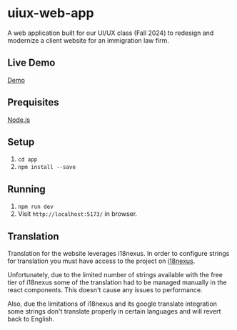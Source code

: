 # uiux-web-app
A web application built for our UI/UX class (Fall 2024) to redesign and modernize a client website for an immigration law firm.

## Live Demo

[Demo](https://main.drkkfxnvxglxe.amplifyapp.com)

## Prequisites
[Node.js](https://nodejs.org/en/download/package-manager)

## Setup
1. `cd app`
2. `npm install --save`

## Running
1. `npm run dev`
2. Visit `http://localhost:5173/` in browser.

## Translation

Translation for the website leverages i18nexus. In order to configure strings
for translation you must have access to the project on [i18nexus](https://app.i18nexus.com/).

Unfortunately, due to the limited number of strings available with the free tier of i18nexus some of the translation had to be managed manually in the react components. This doesn't cause any issues to performance. 

Also, due the limitations of i18nexus and its google translate integration some strings don't translate properly in certain languages and will revert back to English.

